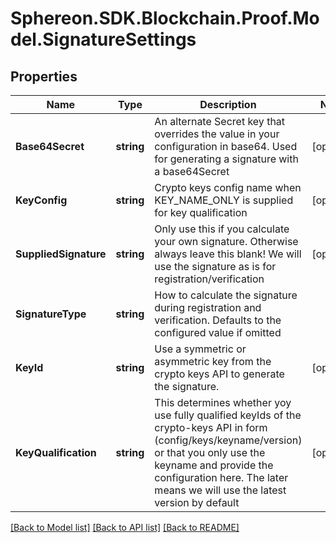 # Sphereon.SDK.Blockchain.Proof.Model.SignatureSettings
## Properties

Name | Type | Description | Notes
------------ | ------------- | ------------- | -------------
**Base64Secret** | **string** | An alternate Secret key that overrides the value in your configuration in base64. Used for generating a signature with a base64Secret | [optional] 
**KeyConfig** | **string** | Crypto keys config name when KEY_NAME_ONLY is supplied for key qualification | [optional] 
**SuppliedSignature** | **string** | Only use this if you calculate your own signature. Otherwise always leave this blank! We will use the signature as is for registration/verification | [optional] 
**SignatureType** | **string** | How to calculate the signature during registration and verification. Defaults to the configured value if omitted | 
**KeyId** | **string** | Use a symmetric or asymmetric key from the crypto keys API to generate the signature. | [optional] 
**KeyQualification** | **string** | This determines whether yoy use fully qualified keyIds of the crypto-keys API in form (config/keys/keyname/version) or that you only use the keyname and provide the configuration here. The later means we will use the latest version by default | [optional] 

[[Back to Model list]](../README.md#documentation-for-models) [[Back to API list]](../README.md#documentation-for-api-endpoints) [[Back to README]](../README.md)

